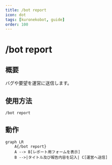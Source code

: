 ```yaml
---
title: /bot report
icon: dot
tags: [kuronekobot, guide]
order: 100
---
```


# /bot report
## 概要
バグや要望を運営に送信します。

## 使用方法
```
/bot report
```

## 動作
```mermaid
graph LR
    A{/bot report}
    A --> B[レポート用フォームを表示]
    B -->|タイトル及び報告内容を記入| C[運営へ送信]
```